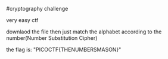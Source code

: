 #cryptography challenge  

very easy ctf  

downlaod the file then just match the alphabet according to the number(Number Substitution Cipher)

the flag is: "PICOCTF{THENUMBERSMASON}"

